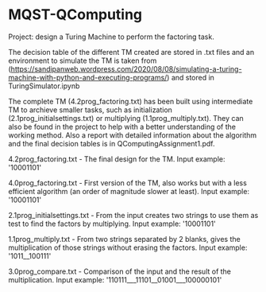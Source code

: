 # MQST-QComputing

Project: design a Turing Machine to perform the factoring task.

The decision table of the different TM created are stored in .txt files and an environment to simulate the TM is taken from (https://sandipanweb.wordpress.com/2020/08/08/simulating-a-turing-machine-with-python-and-executing-programs/) and stored in TuringSimulator.ipynb

The complete TM (4.2prog_factoring.txt) has been built using intermediate TM to archieve smaller tasks, such as initialization (2.1prog_initialsettings.txt) or multiplying (1.1prog_multiply.txt). They can also be found in the project to help with a better understanding of the working method. Also a report with detailed information about the algorithm and the final decision tables is in QComputingAssignment1.pdf. 

4.2prog_factoring.txt - The final design for the TM. Input example: '10001101'

4.0prog_factoring.txt - First version of the TM, also works but with a less efficient algorithm (an order of magnitude slower at least). Input example: '10001101'

2.1prog_initialsettings.txt - From the input creates two strings to use them as test to find the factors by multiplying. Input example: '10001101'

1.1prog_multiply.txt - From two strings separated by 2 blanks, gives the multiplication of those strings without erasing the factors. Input example: '1011__100111'

3.0prog_compare.txt - Comparison of the input and the result of the multiplication. Input example: '110111___11101__01001___100000101'
